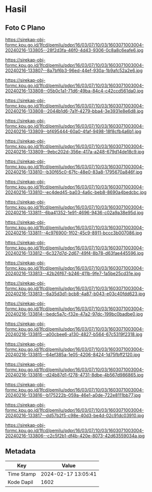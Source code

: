 # Hasil

## Foto C Plano

https://sirekap-obj-formc.kpu.go.id/1fcd/pemilu/pdpr/16/03/07/10/03/1603071003004-20240216-133805--28f2d3fa-46f0-4d43-9306-0c8a8c6eafe6.jpg

https://sirekap-obj-formc.kpu.go.id/1fcd/pemilu/pdpr/16/03/07/10/03/1603071003004-20240216-133807--8a7bf6b3-96ed-44ef-930a-1b9afc52a2e6.jpg

https://sirekap-obj-formc.kpu.go.id/1fcd/pemilu/pdpr/16/03/07/10/03/1603071003004-20240216-133808--05b0c1a1-71d6-49ba-84c4-c42ccd561da0.jpg

https://sirekap-obj-formc.kpu.go.id/1fcd/pemilu/pdpr/16/03/07/10/03/1603071003004-20240216-133808--2044b1d6-7a1f-4279-bba4-3e3931e8e6d8.jpg

https://sirekap-obj-formc.kpu.go.id/1fcd/pemilu/pdpr/16/03/07/10/03/1603071003004-20240216-133809--bf495444-60a0-4faf-9498-18f8cfb4a6b1.jpg

https://sirekap-obj-formc.kpu.go.id/1fcd/pemilu/pdpr/16/03/07/10/03/1603071003004-20240216-133809--9ebc202d-356e-417a-a248-679d14de18c9.jpg

https://sirekap-obj-formc.kpu.go.id/1fcd/pemilu/pdpr/16/03/07/10/03/1603071003004-20240216-133810--b30f65c0-67fc-48e0-83a8-1795670a846f.jpg

https://sirekap-obj-formc.kpu.go.id/1fcd/pemilu/pdpr/16/03/07/10/03/1603071003004-20240216-133810--ec4ded45-ba03-4a6c-beb8-8690a4bedcbc.jpg

https://sirekap-obj-formc.kpu.go.id/1fcd/pemilu/pdpr/16/03/07/10/03/1603071003004-20240216-133811--6ba41352-1e91-4696-9436-c02a9a38e95d.jpg

https://sirekap-obj-formc.kpu.go.id/1fcd/pemilu/pdpr/16/03/07/10/03/1603071003004-20240216-133811--4c976900-1f02-45c9-8911-bccc3b007086.jpg

https://sirekap-obj-formc.kpu.go.id/1fcd/pemilu/pdpr/16/03/07/10/03/1603071003004-20240216-133812--6c327d7d-2d67-49f4-8b78-d63fae445596.jpg

https://sirekap-obj-formc.kpu.go.id/1fcd/pemilu/pdpr/16/03/07/10/03/1603071003004-20240216-133813--42b26f67-b246-411b-9fe7-1a5be25cd31e.jpg

https://sirekap-obj-formc.kpu.go.id/1fcd/pemilu/pdpr/16/03/07/10/03/1603071003004-20240216-133813--6a35d3d1-bcb8-4a87-b043-e03c40fdd623.jpg

https://sirekap-obj-formc.kpu.go.id/1fcd/pemilu/pdpr/16/03/07/10/03/1603071003004-20240216-133814--bedc5a7c-f32e-47a2-97dc-199bc0badbe0.jpg

https://sirekap-obj-formc.kpu.go.id/1fcd/pemilu/pdpr/16/03/07/10/03/1603071003004-20240216-133815--a00cbee6-a130-4827-b564-67c5319f2318.jpg

https://sirekap-obj-formc.kpu.go.id/1fcd/pemilu/pdpr/16/03/07/10/03/1603071003004-20240216-133815--64ef385a-1e05-4206-8424-1d75fbff2120.jpg

https://sirekap-obj-formc.kpu.go.id/1fcd/pemilu/pdpr/16/03/07/10/03/1603071003004-20240216-133816--d24b87d1-f278-4731-8dbe-4b567d986865.jpg

https://sirekap-obj-formc.kpu.go.id/1fcd/pemilu/pdpr/16/03/07/10/03/1603071003004-20240216-133816--b175222b-059a-46e1-a0de-722e8111bb77.jpg

https://sirekap-obj-formc.kpu.go.id/1fcd/pemilu/pdpr/16/03/07/10/03/1603071003004-20240216-133817--dd57b2f5-c98e-40d3-be4d-02c91dc03910.jpg

https://sirekap-obj-formc.kpu.go.id/1fcd/pemilu/pdpr/16/03/07/10/03/1603071003004-20240216-133806--c2c5f2b1-df4b-420e-8073-42d63559034a.jpg


## Metadata

| Key        | Value               |
| ---------- | ------------------- |
| Time Stamp | 2024-02-17 13:05:41 |
| Kode Dapil | 1602                |



